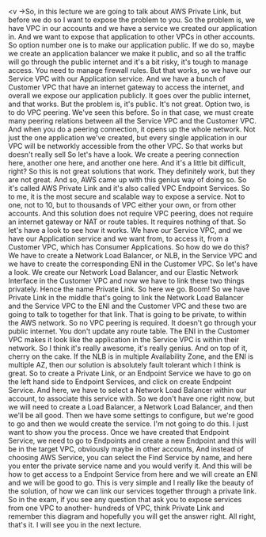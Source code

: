 
<v ->So, in this lecture</v>
we are going to talk about AWS Private Link,
but before we do so I want to expose the problem to you.
So the problem is, we have VPC in our accounts
and we have a service we created our application in.
And we want to expose that application
to other VPCs in other accounts.
So option number one is to make our application public.
If we do so, maybe we create an application balancer
we make it public, and so all the traffic
will go through the public internet
and it's a bit risky, it's tough to manage access.
You need to manage firewall rules.
But that works, so we have our Service VPC
with our Application service.
And we have a bunch of Customer VPC
that have an internet gateway to access the internet,
and overall we expose our application publicly.
It goes over the public internet, and that works.
But the problem is, it's public.
It's not great.
Option two, is to do VPC peering.
We've seen this before.
So in that case, we must create many peering relations
between all the Service VPC and the Customer VPC.
And when you do a peering connection,
it opens up the whole network.
Not just the one application we've created,
but every single application in our VPC
will be networkly accessible from the other VPC.
So that works but doesn't really sell
So let's have a look.
We create a peering connection here,
another one here,
and another one here.
And it's a little bit difficult, right?
So this is not great solutions that work.
They definitely work, but they are not great.
And so, AWS came up with this genius way of doing so.
So it's called AWS Private Link
and it's also called VPC Endpoint Services.
So to me, it is the most secure
and scalable way to expose a service.
Not to one, not to 10, but to thousands of VPC
either your own, or from other accounts.
And this solution does not require VPC peering,
does not require an internet gateway or NAT or route tables.
It requires nothing of that.
So let's have a look to see how it works.
We have our Service VPC,
and we have our Application service
and we want from, to access it,
from a Customer VPC, which has Consumer Applications.
So how do we do this?
We have to create a Network Load Balancer,
or NLB, in the Service VPC and we have to
create the corresponding ENI in the Customer VPC.
So let's have a look.
We create our Network Load Balancer,
and our Elastic Network Interface in the Customer VPC
and now we have to link these two things privately.
Hence the name Private Link.
So here we go. Boom!
So we have Private Link in the middle
that's going to link the Network Load Balancer
and the Service VPC to the ENI and the Customer VPC
and these two are going to talk to together for that link.
That is going to be private, to within the AWS network.
So no VPC peering is required.
It doesn't go through your public internet.
You don't update any route table.
The ENI in the Customer VPC makes it look like
the application in the Service VPC is within their network.
So I think it's really awesome, it's really genius.
And on top of it, cherry on the cake.
If the NLB is in multiple Availability Zone,
and the ENI is multiple AZ,
then our solution is absolutely fault tolerant
which I think is great.
So to create a Private Link, or an Endpoint Service
we have to go on the left hand side to Endpoint Services,
and click on create Endpoint Service.
And here, we have to select a Network Load Balancer
within our account, to associate this service with.
So we don't have one right now,
but we will need to create a Load Balancer,
a Network Load Balancer, and then we'll be all good.
Then we have some settings to configure,
but we're good to go and then we would create the service.
I'm not going to do this.
I just want to show you the process.
Once we have created that Endpoint Service,
we need to go to Endpoints and create a new Endpoint
and this will be in the target VPC, obviously
maybe in other accounts,
And instead of choosing AWS Service,
you can select the Find Service by name,
and here you enter the private service name
and you would verify it.
And this will be how to get access
to a Endpoint Service from here
and we will create an ENI and we will be good to go.
This is very simple and I really like
the beauty of the solution,
of how we can link our services together
through a private link.
So in the exam, if you see any question that ask you
to expose services from one VPC to another-
hundreds of VPC,
think Private Link and remember this diagram
and hopefully you will get the answer right.
All right, that's it.
I will see you in the next lecture.